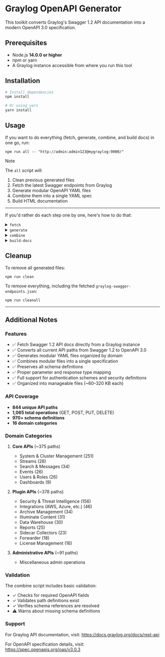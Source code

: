 # Graylog OpenAPI Generator

This toolkit converts Graylog's Swagger 1.2 API documentation into a modern OpenAPI 3.0 specification.

## Prerequisites

- Node.js **14.0.0 or higher**  
- npm or yarn  
- A Graylog instance accessible from where you run this tool  

## Installation

```bash
# Install dependencies
npm install

# Or using yarn
yarn install
```

## Usage

If you want to do everything (fetch, generate, combine, and build docs) in one go, run:
```
npm run all -- "http://admin:admin123@mygraylog:9000/"
```

> [!NOTE]
> The `all` script will:
> 1.	Clean previous generated files
> 2.	Fetch the latest Swagger endpoints from Graylog
> 3.	Generate modular OpenAPI YAML files
> 4.	Combine them into a single YAML spec
> 5.	Build HTML documentation

---

If you'd rather do each step one by one, here's how to do that:

<details closed>
<summary><code>fetch</code></summary>

### Fetching Graylog API Endpoints

The first step is to fetch the full list of Swagger 1.2 endpoint specs from your Graylog instance.
You can pass the base URL including credentials (if required) in the form:
```
http://<username>:<password>@<graylog-host>:<port>/
```
Example:
```
npm run fetch -- "http://admin:admin123@mygraylog:9000/"
```
This will:

	•	Request /api/api-docs from Graylog
	•	Discover each individual Swagger endpoint
	•	Fetch them all in parallel (with a live progress counter)
	•	Save them into graylog-swagger-endpoints.json in the project root

</details>

<details closed>
<summary><code>generate</code></summary>
	
### Generating Modular OpenAPI Files

Once you’ve fetched the Graylog endpoints:
```
npm run generate
```

This creates a `graylog-api/` directory with the following structure:
```
graylog-api/
├── openapi.yaml                # Main specification with individual $refs
├── paths/                      # Domain-organized path definitions
│   ├── core-system.yaml          # 251 system endpoints
│   ├── core-streams.yaml         # 28 stream endpoints
│   ├── core-search.yaml          # 34 search endpoints
│   ├── core-events.yaml          # 26 event endpoints
│   ├── core-users.yaml           # 26 user endpoints
│   ├── core-inputs.yaml          # ~25 input endpoints
│   ├── core-dashboard.yaml       # 9 dashboard endpoints
│   ├── plugin-archive.yaml       # 34 archive plugin endpoints
│   ├── plugin-security.yaml      # 156 security plugin endpoints
│   ├── plugin-illuminate.yaml    # 31 illuminate plugin endpoints
│   ├── plugin-integrations.yaml  # 46 integration endpoints
│   ├── plugin-datawarehouse.yaml # 30 data warehouse endpoints
│   ├── plugin-forwarder.yaml     # 18 forwarder endpoints
│   ├── plugin-license.yaml       # 16 license endpoints
│   ├── plugin-reports.yaml       # 25 report endpoints
│   ├── plugin-sidecar.yaml       # 23 sidecar endpoints
│   └── misc-admin.yaml           # 91 miscellaneous admin endpoints
└── schemas/                    # Schema definitions
    ├── core-schemas.yaml         # Core API schemas
    ├── plugin-schemas.yaml       # Plugin schemas
    └── common-schemas.yaml       # Shared schemas
```
</details>

<details closed>
<summary><code>combine</code></summary>

### Combining Into a Single OpenAPI Spec

To merge the modular files into one large OpenAPI file:
```
npm run combine
```

This creates a single `graylog-openapi-combined.yaml` file (~2.3 MB) containing the complete specification.

</details>

<details closed>
<summary><code>build-docs</code></summary>
	
### Building HTML Docs

To render HTML API docs using Redocly CLI:
```
npm run build-docs
```
This outputs `docs.html` in the project root.

### Output Files

| File/Directory | Size | Description |
|----------------|------|-------------|
| `graylog-swagger-endpoints.json` | ~970 KB | Array of current Graylog API endpoint groups |
| `graylog-api/` | ~2.3 MB total | Modular specification |
| `graylog-api/openapi.yaml` | ~150 KB | Main file with $refs to all paths and schemas |
| `graylog-api/paths/*.yaml` | 60-320 KB each | Domain-specific endpoints |
| `graylog-api/schemas/*.yaml` | 80-320 KB each | Schema definitions |
| `graylog-openapi-combined.yaml` | ~2.3 MB | Single combined file |

</details>


## Cleanup

To remove all generated files:
```
npm run clean
```
To remove everything, including the fetched `graylog-swagger-endpoints.json`:
```
npm run cleanall
```

---

## Additional Notes

### Features

- ✅ Fetch Swagger 1.2 API docs directly from a Graylog instance  
- ✅ Converts all current API paths from Swagger 1.2 to OpenAPI 3.0  
- ✅ Generates modular YAML files organized by domain  
- ✅ Combines modular files into a single specification  
- ✅ Preserves all schema definitions  
- ✅ Proper parameter and response type mapping  
- ✅ Full support for authentication schemes and security definitions  
- ✅ Organized into manageable files (~60–320 KB each)  

### API Coverage

- **844 unique API paths**
- **1,065 total operations** (GET, POST, PUT, DELETE)
- **970+ schema definitions**
- **16 domain categories**

### Domain Categories

1. **Core APIs** (~375 paths)
   - System & Cluster Management (251)
   - Streams (28)
   - Search & Messages (34)
   - Events (26)
   - Users & Roles (26)
   - Dashboards (9)

2. **Plugin APIs** (~378 paths)
   - Security & Threat Intelligence (156)
   - Integrations (AWS, Azure, etc.) (46)
   - Archive Management (34)
   - Illuminate Content (31)
   - Data Warehouse (30)
   - Reports (25)
   - Sidecar Collectors (23)
   - Forwarder (18)
   - License Management (16)

3. **Administrative APIs** (~91 paths)
   - Miscellaneous admin operations

### Validation

The combine script includes basic validation:
- ✓ Checks for required OpenAPI fields
- ✓ Validates path definitions exist
- ✓ Verifies schema references are resolved
- ⚠ Warns about missing schema definitions

### Support

For Graylog API documentation, visit: https://docs.graylog.org/docs/rest-api

For OpenAPI specification details, visit: https://spec.openapis.org/oas/v3.0.3
